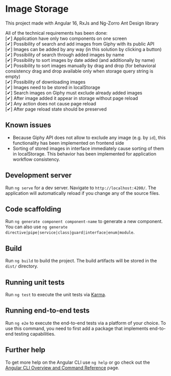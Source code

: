# Image Storage

This project made with Angular 16, RxJs and Ng-Zorro Ant Design library

All of the technical requirements has been done:\
[✔] Application have only two components on one screen\
[✔] Possibility of search and add images from Giphy with its public API\
[✔] Images can be added by any way (in this solution by clicking a button)\
[✔] Possibility of search through added images by name\
[✔] Possibility to sort images by date added (and additionally by name)\
[✔] Possibility to sort images manually by drag and drop (for behavioral consistency drag and drop available only when storage query string is empty)\
[✔] Possibility of downloading images\
[✔] Images need to be stored in localStorage\
[✔] Search images on Giphy must exclude already added images\
[✔] After image added it appear in storage without page reload\
[✔] Any action does not cause page reload\
[✔] After page reload state should be preserved

## Known issues
- Because Giphy API does not allow to exclude any image (e.g. by `id`), this functionality has been implemented on frontend side
- Sorting of stored images in interface immediately cause sorting of them in localStorage. This behavior has been implemented for application workflow consistency. 

## Development server

Run `ng serve` for a dev server. Navigate to `http://localhost:4200/`. The application will automatically reload if you change any of the source files.

## Code scaffolding

Run `ng generate component component-name` to generate a new component. You can also use `ng generate directive|pipe|service|class|guard|interface|enum|module`.

## Build

Run `ng build` to build the project. The build artifacts will be stored in the `dist/` directory.

## Running unit tests

Run `ng test` to execute the unit tests via [Karma](https://karma-runner.github.io).

## Running end-to-end tests

Run `ng e2e` to execute the end-to-end tests via a platform of your choice. To use this command, you need to first add a package that implements end-to-end testing capabilities.

## Further help

To get more help on the Angular CLI use `ng help` or go check out the [Angular CLI Overview and Command Reference](https://angular.io/cli) page.

